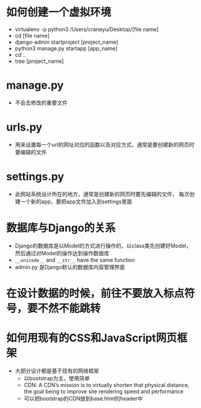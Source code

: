 # 如何创建一个虚拟环境
- virtualenv -p python3 /Users/craneyu/Desktop/[file name]
- cd [file name]
- django-admin startproject [project_name]
- python3 manage.py startapp [app_name] 
- cd ..
- tree [project_name]

# manage.py
- 不会去修改的重要文件

# urls.py
- 用来设置每一个url的网址对应的函数以及对应方式，通常是要创建新的网页时要编辑的文件

# settings.py
- 此网站系统设计所在的地方，通常是创建新的网页时要先编辑的文件，
每次创建一个新的app，要把app文件加入到settings里面

# 数据库与Django的关系
- Django的数据库是以Model的方式进行操作的，以class类先创建好Model，然后通过对Model的操作达到操作数据库
- `__unicode__` and `__str__` have the same function
- admin.py 是Django默认的数据库内容管理界面

# 在设计数据的时候，前往不要放入标点符号，要不然不能跳转

# 如何用现有的CSS和JavaScript网页框架
- 大部分设计都是基于现有的网络框架
    - 以bootstrap为主，使用简单
    - CDN: A CDN’s mission is to virtually shorten that physical distance, 
    the goal being to improve site rendering speed and performance
    - 可以把bootstrap的CDN放到base.html的header中

